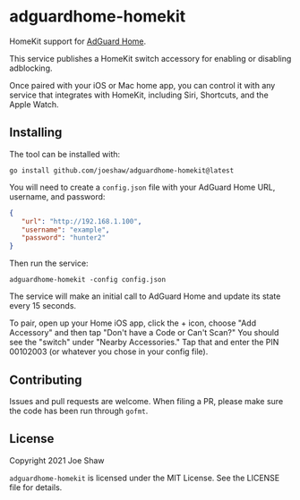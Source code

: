 # adguardhome-homekit

HomeKit support for [AdGuard Home](https://adguard.com/en/adguard-home/overview.html).

This service publishes a HomeKit switch accessory for enabling or
disabling adblocking.

Once paired with your iOS or Mac home app, you can control it with any
service that integrates with HomeKit, including Siri, Shortcuts, and the
Apple Watch.

## Installing

The tool can be installed with:

    go install github.com/joeshaw/adguardhome-homekit@latest

You will need to create a `config.json` file with your AdGuard Home URL,
username, and password:

```json
{
   "url": "http://192.168.1.100",
   "username": "example",
   "password": "hunter2"
}
```

Then run the service:

    adguardhome-homekit -config config.json

The service will make an initial call to AdGuard Home and update its
state every 15 seconds.

To pair, open up your Home iOS app, click the + icon, choose "Add
Accessory" and then tap "Don't have a Code or Can't Scan?"  You should
see the "switch" under "Nearby Accessories."  Tap that and enter the PIN
00102003 (or whatever you chose in your config file).

## Contributing

Issues and pull requests are welcome.  When filing a PR, please make
sure the code has been run through `gofmt`.

## License

Copyright 2021 Joe Shaw

`adguardhome-homekit` is licensed under the MIT License.  See the
LICENSE file for details.


